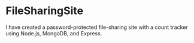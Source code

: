 # FileSharingSite

I have created a password-protected file-sharing site with a count tracker using Node.js, MongoDB, and Express.
